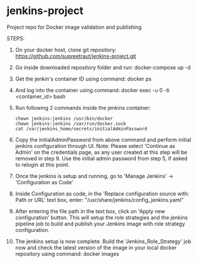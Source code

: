 # jenkins-project
Project repo for Docker image validation and publishing

STEPS:

1. On your docker host, clone git repository:    https://github.com/supreetraut/jenkins-project.git

2. Go inside downloaded repository folder and run:    docker-compose up -d

3. Get the jenkin's container ID using command:   docker ps

4. And log into the container using command:    docker exec -u 0 -ti <container_id> bash

5. Run following 2 commands inside the jenkins container:

       chown jenkins:jenkins /usr/bin/docker
       chown jenkins:jenkins /var/run/docker.sock
       cat /var/jenkins_home/secrets/initialAdminPassword

6. Copy the initialAdminPassword from above command and perform initial jenkins configuration through UI. 
   Note: Please select 'Continue as Admin' on the credentials page, as any user created at this step will be removed in step 9.
         Use the initial admin password from step 5, if asked to relogin at this point.

7. Once the jenkins is setup and running, go to 'Manage Jenkins' -> 'Configuration as Code'

8. Inside Configuration as code, in the 'Replace configuration source with: Path or URL' text box, enter: "/usr/share/jenkins/config_jenkins.yaml"

9. After entering the file path in the text box, click on 'Apply new configuration' button. This will setup the role strategies and the jenkins pipeline job to build and publish your Jenkins image with role strategy configuration. 

10. The jenkins setup is now complete. Build the 'Jenkins_Role_Strategy' job now and check the latest version of the image in your local docker repository using command:   docker images

